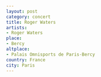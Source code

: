 ```yaml
---
layout: post
category: concert
title: Roger Waters
artists: 
- Roger Waters
place: 
- Bercy
altplace:
- Palais Omnisports de Paris-Bercy
country: France
city: Paris
---
```


